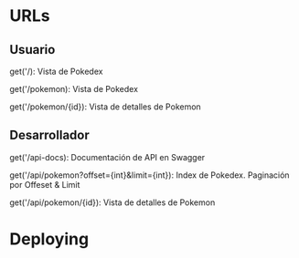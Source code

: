 # URLs
## Usuario
get('/): Vista de Pokedex

get('/pokemon): Vista de Pokedex

get('/pokemon/{id}): Vista de detalles de Pokemon

## Desarrollador
get('/api-docs): Documentación de API en Swagger

get('/api/pokemon?offset={int}&limit={int}): Index de Pokedex. Paginación por Offeset & Limit

get('/api/pokemon/{id}): Vista de detalles de Pokemon


# Deploying
